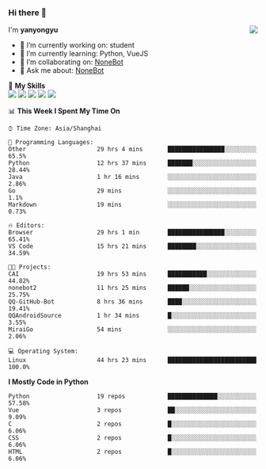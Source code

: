### Hi there 👋

<a href="#">
  <img align="right" src="https://github-readme-stats.vercel.app/api?username=yanyongyu&count_private=true&show_icons=true&bg_color=15,f2f7fd,E0EAFC" />
</a>

I'm **yanyongyu**

- 🔭 I’m currently working on: student
- 🌱 I’m currently learning: Python, VueJS
- 👯 I’m collaborating on: [NoneBot](https://github.com/nonebot)
- 💬 Ask me about: [NoneBot](https://github.com/nonebot)

🌟 **My Skills**  
![](https://img.shields.io/badge/-Python-3e74a2?style=flat-square&logo=Python&logoColor=fff)
![](https://img.shields.io/badge/-Vue-4fc08d?style=flat-square&logo=Vue.js&logoColor=fff)
![](https://img.shields.io/badge/-Node.js-339933?style=flat-square&logo=Node.js&logoColor=fff)
![](https://img.shields.io/badge/-Docker-2496ED?style=flat-square&logo=Docker&logoColor=fff)
![](https://img.shields.io/badge/-Linux-000000?style=flat-square&logo=Linux&logoColor=fff)

<!--START_SECTION:waka-->
📊 **This Week I Spent My Time On** 

```text
⌚︎ Time Zone: Asia/Shanghai

💬 Programming Languages: 
Other                    29 hrs 4 mins       ████████████████░░░░░░░░░   65.5% 
Python                   12 hrs 37 mins      ███████░░░░░░░░░░░░░░░░░░   28.44% 
Java                     1 hr 16 mins        ░░░░░░░░░░░░░░░░░░░░░░░░░   2.86% 
Go                       29 mins             ░░░░░░░░░░░░░░░░░░░░░░░░░   1.1% 
Markdown                 19 mins             ░░░░░░░░░░░░░░░░░░░░░░░░░   0.73%

🔥 Editors: 
Browser                  29 hrs 1 min        ████████████████░░░░░░░░░   65.41% 
VS Code                  15 hrs 21 mins      ████████░░░░░░░░░░░░░░░░░   34.59%

🐱‍💻 Projects: 
CAI                      19 hrs 53 mins      ███████████░░░░░░░░░░░░░░   44.82% 
nonebot2                 11 hrs 25 mins      ██████░░░░░░░░░░░░░░░░░░░   25.75% 
QQ-GitHub-Bot            8 hrs 36 mins       ████░░░░░░░░░░░░░░░░░░░░░   19.41% 
QQAndroidSource          1 hr 34 mins        █░░░░░░░░░░░░░░░░░░░░░░░░   3.55% 
MiraiGo                  54 mins             ░░░░░░░░░░░░░░░░░░░░░░░░░   2.06%

💻 Operating System: 
Linux                    44 hrs 23 mins      █████████████████████████   100.0%

```

**I Mostly Code in Python** 

```text
Python                   19 repos            ██████████████░░░░░░░░░░░   57.58% 
Vue                      3 repos             ██░░░░░░░░░░░░░░░░░░░░░░░   9.09% 
C                        2 repos             █░░░░░░░░░░░░░░░░░░░░░░░░   6.06% 
CSS                      2 repos             █░░░░░░░░░░░░░░░░░░░░░░░░   6.06% 
HTML                     2 repos             █░░░░░░░░░░░░░░░░░░░░░░░░   6.06%

```



<!--END_SECTION:waka-->
